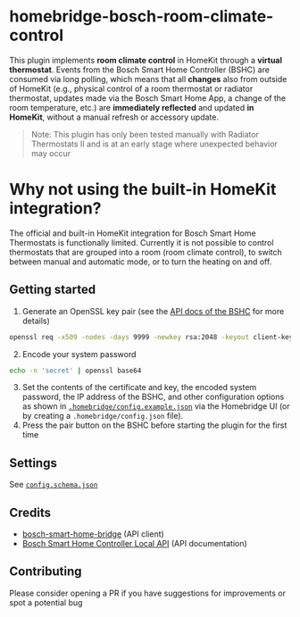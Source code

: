 # homebridge-bosch-room-climate-control

This plugin implements **room climate control** in HomeKit through a **virtual thermostat**. Events from the Bosch Smart Home Controller (BSHC) are consumed via long polling, which means that all **changes** also from outside of HomeKit (e.g., physical control of a room thermostat or radiator thermostat, updates made via the Bosch Smart Home App, a change of the room temperature, etc.) are **immediately reflected** and updated **in HomeKit**, without a manual refresh or accessory update.

> Note: This plugin has only been tested manually with Radiator Thermostats II and is at an early stage where unexpected behavior may occur

# Why not using the built-in HomeKit integration?

The official and built-in HomeKit integration for Bosch Smart Home Thermostats is functionally limited. Currently it is not possible to control thermostats that are grouped into a room (room climate control), to switch between manual and automatic mode, or to turn the heating on and off.

## Getting started

1. Generate an OpenSSL key pair (see the [API docs of the BSHC](https://github.com/BoschSmartHome/bosch-shc-api-docs/tree/master/postman#import-the-collection-the-environment-the-certificate-and-the-key-into-postman) for more details)
```sh
openssl req -x509 -nodes -days 9999 -newkey rsa:2048 -keyout client-key.pem -out client-cert.pem
```
2. Encode your system password
```sh
echo -n 'secret' | openssl base64
```
3. Set the contents of the certificate and key, the encoded system password, the IP address of the BSHC, and other configuration options as shown in [`.homebridge/config.example.json`](.homebridge/config.example.json) via the Homebridge UI (or by creating a `.homebridge/config.json` file).
4. Press the pair button on the BSHC before starting the plugin for the first time

## Settings

See [`config.schema.json`](config.schema.json)

## Credits

- [bosch-smart-home-bridge](https://github.com/holomekc/bosch-smart-home-bridge) (API client)
- [Bosch Smart Home Controller Local API](https://github.com/BoschSmartHome/bosch-shc-api-docs) (API documentation)

## Contributing

Please consider opening a PR if you have suggestions for improvements or spot a potential bug

